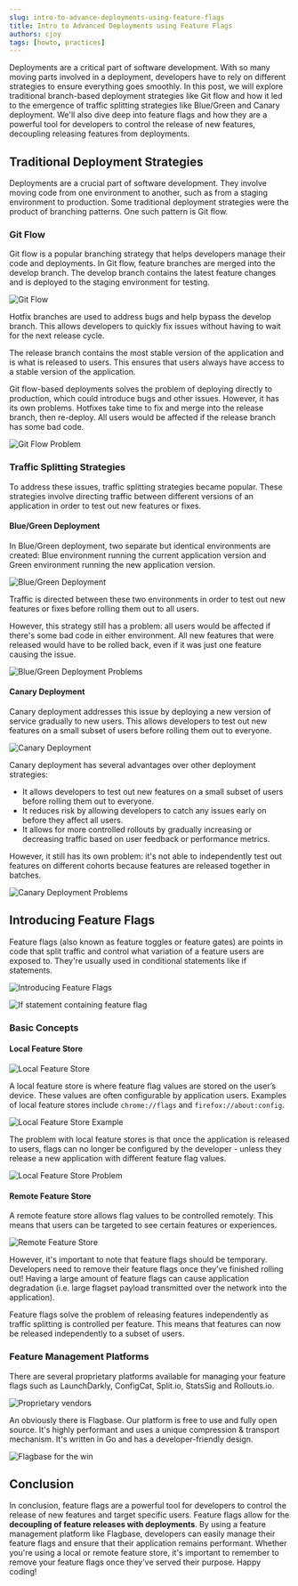 ```yaml
---
slug: intro-to-advance-deployments-using-feature-flags
title: Intro to Advanced Deployments using Feature Flags
authors: cjoy
tags: [howto, practices]
---
```


Deployments are a critical part of software development. With so many moving parts involved in a deployment, developers have to rely on different strategies to ensure everything goes smoothly. In this post, we will explore traditional branch-based deployment strategies like Git flow and how it led to the emergence of traffic splitting strategies like Blue/Green and Canary deployment. We'll also dive deep into feature flags and how they are a powerful tool for developers to control the release of new features, decoupling releasing features from deployments. 

<!--truncate-->

## Traditional Deployment Strategies

Deployments are a crucial part of software development. They involve moving code from one environment to another, such as from a staging environment to production. Some traditional deployment strategies were the product of branching patterns. One such pattern is Git flow.


### Git Flow

Git flow is a popular branching strategy that helps developers manage their code and deployments. In Git flow, feature branches are merged into the develop branch. The develop branch contains the latest feature changes and is deployed to the staging environment for testing.

![Git Flow](/assets/blog/intro-to-advance-deployments-using-feature-flags/git-flow.png)

Hotfix branches are used to address bugs and help bypass the develop branch. This allows developers to quickly fix issues without having to wait for the next release cycle.

The release branch contains the most stable version of the application and is what is released to users. This ensures that users always have access to a stable version of the application.

Git flow-based deployments solves the problem of deploying directly to production, which could introduce bugs and other issues. However, it has its own problems. Hotfixes take time to fix and merge into the release branch, then re-deploy. All users would be affected if the release branch has some bad code.

![Git Flow Problem](/assets/blog/intro-to-advance-deployments-using-feature-flags/git-flow-problem.png)


### Traffic Splitting Strategies

To address these issues, traffic splitting strategies became popular. These strategies involve directing traffic between different versions of an application in order to test out new features or fixes.

#### Blue/Green Deployment

In Blue/Green deployment, two separate but identical environments are created: Blue environment running the current application version and Green environment running the new application version.

![Blue/Green Deployment](/assets/blog/intro-to-advance-deployments-using-feature-flags/blue-green-deployments.png)

Traffic is directed between these two environments in order to test out new features or fixes before rolling them out to all users.

However, this strategy still has a problem: all users would be affected if there's some bad code in either environment. All new features that were released would have to be rolled back, even if it was just one feature causing the issue. 

![Blue/Green Deployment Problems](/assets/blog/intro-to-advance-deployments-using-feature-flags/blue-green-deployments-problems.png)

#### Canary Deployment

Canary deployment addresses this issue by deploying a new version of service gradually to new users. This allows developers to test out new features on a small subset of users before rolling them out to everyone.

![Canary Deployment](/assets/blog/intro-to-advance-deployments-using-feature-flags/canary-deployments.png)

Canary deployment has several advantages over other deployment strategies:
- It allows developers to test out new features on a small subset of users before rolling them out to everyone.
- It reduces risk by allowing developers to catch any issues early on before they affect all users.
- It allows for more controlled rollouts by gradually increasing or decreasing traffic based on user feedback or performance metrics.

However, it still has its own problem: it's not able to independently test out features on different cohorts because features are released together in batches.

![Canary Deployment Problems](/assets/blog/intro-to-advance-deployments-using-feature-flags/canary-deployments-problems.png)


## Introducing Feature Flags

Feature flags (also known as feature toggles or feature gates) are points in code that split traffic and control what variation of a feature users are exposed to. They're usually used in conditional statements like if statements.

![Introducing Feature Flags](/assets/blog/intro-to-advance-deployments-using-feature-flags/what-is-a-feature-flag.png)


![If statement containing feature flag](/assets/blog/intro-to-advance-deployments-using-feature-flags/if-statement.png)


### Basic Concepts

#### Local Feature Store

![Local Feature Store](/assets/blog/intro-to-advance-deployments-using-feature-flags/local-feature-store.png)


A local feature store is where feature flag values are stored on the user’s device. These values are often configurable by application users. Examples of local feature stores include `chrome://flags` and `firefox://about:config`.

![Local Feature Store Example](/assets/blog/intro-to-advance-deployments-using-feature-flags/local-feature-store-example.png)


The problem with local feature stores is that once the application is released to users, flags can no longer be configured by the developer - unless they release a new application with different feature flag values.

![Local Feature Store Problem](/assets/blog/intro-to-advance-deployments-using-feature-flags/local-feature-store-problem.png)


#### Remote Feature Store

A remote feature store allows flag values to be controlled remotely. This means that users can be targeted to see certain features or experiences.

![Remote Feature Store](/assets/blog/intro-to-advance-deployments-using-feature-flags/remote-feature-store.png)


However, it's important to note that feature flags should be temporary. Developers need to remove their feature flags once they’ve finished rolling out! Having a large amount of feature flags can cause application degradation (i.e. large flagset payload transmitted over the network into the application).

Feature flags solve the problem of releasing features independently as traffic splitting is controlled per feature. This means that features can now be released independently to a subset of users.

### Feature Management Platforms

There are several proprietary platforms available for managing your feature flags such as LaunchDarkly, ConfigCat, Split.io, StatsSig and Rollouts.io.

![Proprietary vendors](/assets/blog/intro-to-advance-deployments-using-feature-flags/proprietary-vendors.png)

An obviously there is Flagbase. Our platform is free to use and fully open source. It's highly performant and uses a unique compression & transport mechanism. It's written in Go and has a developer-friendly design.

![Flagbase for the win](/assets/blog/intro-to-advance-deployments-using-feature-flags/flagbase.png)



## Conclusion

In conclusion, feature flags are a powerful tool for developers to control the release of new features and target specific users. Feature flags allow for the **decoupling of feature releases with deployments**. By using a feature management platform like Flagbase, developers can easily manage their feature flags and ensure that their application remains performant. Whether you're using a local or remote feature store, it's important to remember to remove your feature flags once they've served their purpose. Happy coding!
